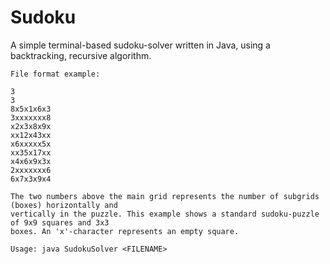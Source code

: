 # Sudoku
A simple terminal-based sudoku-solver written in Java, using a backtracking, recursive algorithm.

```
File format example:

3
3
8x5x1x6x3
3xxxxxxx8
x2x3x8x9x
xx12x43xx
x6xxxxx5x
xx35x17xx
x4x6x9x3x
2xxxxxxx6
6x7x3x9x4

The two numbers above the main grid represents the number of subgrids (boxes) horizontally and 
vertically in the puzzle. This example shows a standard sudoku-puzzle of 9x9 squares and 3x3 
boxes. An 'x'-character represents an empty square.
```

```
Usage: java SudokuSolver <FILENAME>
```
